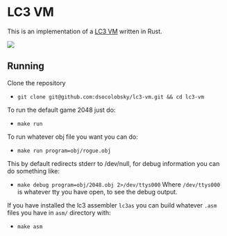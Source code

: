 # LC3 VM

This is an implementation of a [LC3 VM](https://www.jmeiners.com/lc3-vm/)
written in Rust.

![](https://private-user-images.githubusercontent.com/889301/389672388-85096552-271e-4a94-8573-4025557d4093.png?jwt=eyJhbGciOiJIUzI1NiIsInR5cCI6IkpXVCJ9.eyJpc3MiOiJnaXRodWIuY29tIiwiYXVkIjoicmF3LmdpdGh1YnVzZXJjb250ZW50LmNvbSIsImtleSI6ImtleTUiLCJleHAiOjE3MzI1NjI1MzcsIm5iZiI6MTczMjU2MjIzNywicGF0aCI6Ii84ODkzMDEvMzg5NjcyMzg4LTg1MDk2NTUyLTI3MWUtNGE5NC04NTczLTQwMjU1NTdkNDA5My5wbmc_WC1BbXotQWxnb3JpdGhtPUFXUzQtSE1BQy1TSEEyNTYmWC1BbXotQ3JlZGVudGlhbD1BS0lBVkNPRFlMU0E1M1BRSzRaQSUyRjIwMjQxMTI1JTJGdXMtZWFzdC0xJTJGczMlMkZhd3M0X3JlcXVlc3QmWC1BbXotRGF0ZT0yMDI0MTEyNVQxOTE3MTdaJlgtQW16LUV4cGlyZXM9MzAwJlgtQW16LVNpZ25hdHVyZT00NTQwMzZlMmYzZWU4NWI0MGE0NDVhZmQ0ZWQyODY2ZDM2MTE5MmRjM2Q5OWQzNTM5MzE5ZGUzYzJlZjY2OTgwJlgtQW16LVNpZ25lZEhlYWRlcnM9aG9zdCJ9.fOKG99WaVm34_d1FTHt0pn0PB5-SMlP4oF5NL_xOXKE)

## Running

Clone the repository
* `git clone git@github.com:dsocolobsky/lc3-vm.git && cd lc3-vm`

To run the default game 2048 just do:
* `make run`

To run whatever obj file you want you can do:
* `make run program=obj/rogue.obj`

This by default redirects stderr to /dev/null, for debug information you can do something like:
* `make debug program=obj/2048.obj 2>/dev/ttys000`
Where `/dev/ttys000` is whatever tty you have open, to see the debug output.

If you have installed the lc3 assembler `lc3as` you can build whatever `.asm` files you have in `asm/` directory
with:
* `make asm`
